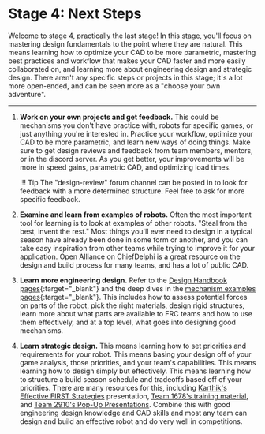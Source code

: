 # Stage 4: Next Steps

Welcome to stage 4, practically the last stage! In this stage, you'll focus on mastering design fundamentals to the point where they are natural. This means learning how to optimize your CAD to be more parametric, mastering best practices and workflow that makes your CAD faster and more easily collaborated on, and learning more about engineering design and strategic design. There aren't any specific steps or projects in this stage; it's a lot more open-ended, and can be seen more as a "choose your own adventure".

****

1. **Work on your own projects and get feedback.** This could be mechanisms you don't have practice with, robots for specific games, or just anything you're interested in. Practice your workflow, optimize your CAD to be more parametric, and learn new ways of doing things. Make sure to get design reviews and feedback from team members, mentors, or in the discord server. As you get better, your improvements will be more in speed gains, parametric CAD, and optimizing load times.

    !!! Tip
        The "design-review" forum channel can be posted in to look for feedback with a more determined structure. Feel free to ask for more specific feedback.

2. **Examine and learn from examples of robots.** Often the most important tool for learning is to look at examples of other robots. "Steal from the best, invent the rest." Most things you'll ever need to design in a typical season have already been done in some form or another, and you can take easy inspiration from other teams while trying to improve it for your application. Open Alliance on ChiefDelphi is a great resource on the design and build process for many teams, and has a lot of public CAD.

3. **Learn more engineering design.** Refer to the [Design Handbook pages](../design-handbook/index.md "Design Handbook Pages"){:target="_blank"} and the deep dives in the [mechanism examples pages](../mechanism-examples/index.md "Mechanism Examples Pages"){:target="_blank"}. This includes how to assess potential forces on parts of the robot, pick the right materials, design rigid structures, learn more about what parts are available to FRC teams and how to use them effectively, and at a top level, what goes into designing good mechanisms.


4. **Learn strategic design.** This means learning how to set priorities and requirements for your robot. This means basing your design off of your game analysis, those priorities, and your team's capabilities. This means learning how to design simply but effectively. This means learning how to structure a build season schedule and tradeoffs based off of your priorities. There are many resources for this, including [Karthik's Effective FIRST Strategies](https://www.youtube.com/watch?v=SWHCjtlhKTU) presentation, [Team 1678's training material](https://drive.google.com/drive/folders/1JZJlnreqyJaHZKyZtouAvN6F6doAdw4b), and [Team 2910's Pop-Up Presentations](https://www.youtube.com/playlist?list=PL2masFy2jbzZGhpn1gGgjQ8xQmzcICKDl). Combine this with good engineering design knowledge and CAD skills and most any team can design and build an effective robot and do very well in competitions.

<br>